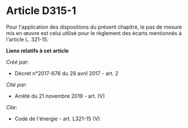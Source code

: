 # Article D315-1

Pour l'application des dispositions du présent chapitre, le pas de mesure mis en œuvre est celui utilisé pour le règlement
des écarts mentionnés à l'article L. 321-15.

**Liens relatifs à cet article**

_Créé par_:

  - Décret n°2017-676 du 28 avril 2017 - art. 2

_Cité par_:

  - Arrêté du 21 novembre 2019 - art. (V)

_Cite_:

  - Code de l'énergie - art. L321-15 (V)
